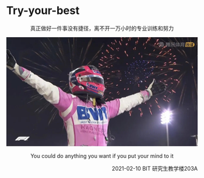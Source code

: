 # Try-your-best
<p align="center">
   真正做好一件事没有捷径，离不开一万小时的专业训练和努力
</p>
<img src="/LeetCode/pics/Sergio Perez.jpg" alt="image-20210212182722494" style="zoom: 67%;" align=center/>

<p align="center">
   You could do anything you want if you put your mind to it
</p>

<p align="right">
   2021-02-10 BIT 研究生教学楼203A
</p>
